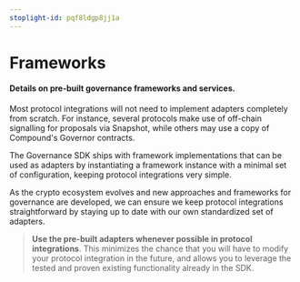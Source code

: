 ```yaml
---
stoplight-id: pqf8ldgp8jj1a
---
```


# Frameworks

#### Details on pre-built governance frameworks and services.

Most protocol integrations will not need to implement adapters completely from scratch. For instance, several protocols make use of off-chain signalling for proposals via Snapshot, while others may use a copy of Compound's Governor contracts.

The Governance SDK ships with framework implementations that can be used as adapters by instantiating a framework instance with a minimal set of configuration, keeping protocol integrations very simple.

As the crypto ecosystem evolves and new approaches and frameworks for governance are developed, we can ensure we keep protocol integrations straightforward by staying up to date with our own standardized set of adapters.

> **Use the pre-built adapters whenever possible in protocol integrations**. This minimizes the chance that you will have to modify your protocol integration in the future, and allows you to leverage the tested and proven existing functionality already in the SDK.

